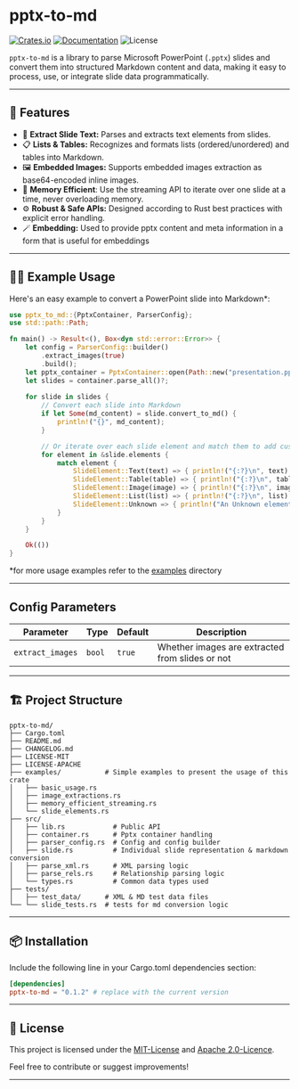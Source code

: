 ﻿# pptx-to-md

[![Crates.io](https://img.shields.io/crates/v/pptx-to-md.svg)](https://crates.io/crates/pptx-to-md)
[![Documentation](https://docs.rs/pptx-to-md/badge.svg)](https://docs.rs/pptx-to-md)
![License](https://img.shields.io/crates/l/pptx-to-md.svg)

`pptx-to-md` is a library to parse Microsoft PowerPoint (`.pptx`) slides and convert them into structured Markdown content and data, making it easy to process, use, or integrate slide data programmatically.

---

## 🚀 Features

- 📄 **Extract Slide Text:** Parses and extracts text elements from slides.
- 📋 **Lists & Tables:** Recognizes and formats lists (ordered/unordered) and tables into Markdown.
- 🖼️ **Embedded Images:** Supports embedded images extraction as base64-encoded inline images.
- 💾 **Memory Efficient**: Use the streaming API to iterate over one slide at a time, never overloading memory.
- ⚙️ **Robust & Safe APIs:** Designed according to Rust best practices with explicit error handling.
- 🪄 **Embedding:** Used to provide pptx content and meta information in a form that is useful for embeddings

---

## 👨‍💻 Example Usage

Here's an easy example to convert a PowerPoint slide into Markdown*:

```rust
use pptx_to_md::{PptxContainer, ParserConfig};
use std::path::Path;

fn main() -> Result<(), Box<dyn std::error::Error>> {
    let config = ParserConfig::builder()
        .extract_images(true)
        .build();
    let pptx_container = PptxContainer::open(Path::new("presentation.pptx"), config)?;
    let slides = container.parse_all()?;
    
    for slide in slides {
        // Convert each slide into Markdown
        if let Some(md_content) = slide.convert_to_md() {
            println!("{}", md_content);
        }

        // Or iterate over each slide element and match them to add custom logic
        for element in &slide.elements {
            match element {
                SlideElement::Text(text) => { println!("{:?}\n", text) }
                SlideElement::Table(table) => { println!("{:?}\n", table) }
                SlideElement::Image(image) => { println!("{:?}\n", image) }
                SlideElement::List(list) => { println!("{:?}\n", list) }
                SlideElement::Unknown => { println!("An Unknown element was found.\n") }
            }
        }
    }

    Ok(())
}
```

*for more usage examples refer to the [examples](https://github.com/nilskruthoff/pptx-parser/tree/master/examples) directory

---

## Config Parameters

| Parameter | Type | Default | Description |
|-----------|------|---------|-------------|
| `extract_images` | `bool` | `true` | Whether images are extracted from slides or not |

---

## 🏗 Project Structure
```
pptx-to-md/
├── Cargo.toml
├── README.md
├── CHANGELOG.md
├── LICENSE-MIT
├── LICENSE-APACHE
├── examples/           # Simple examples to present the usage of this crate
│   ├── basic_usage.rs
│   ├── image_extractions.rs
│   ├── memory_efficient_streaming.rs
│   └── slide_elements.rs
├── src/
│   ├── lib.rs            # Public API
│   ├── container.rs      # Pptx container handling
│   ├── parser_config.rs  # Config and config builder
│   ├── slide.rs          # Individual slide representation & markdown conversion
│   ├── parse_xml.rs      # XML parsing logic
│   ├── parse_rels.rs     # Relationship parsing logic
│   └── types.rs          # Common data types used
├── tests/
│   ├── test_data/      # XML & MD test data files
└── └── slide_tests.rs  # tests for md conversion logic
```

---

## 📦 Installation

Include the following line in your Cargo.toml dependencies section:

```toml
[dependencies]
pptx-to-md = "0.1.2" # replace with the current version
```

---

## 📜 License
This project is licensed under the [MIT-License](https://github.com/nilskruthoff/pptx-parser/blob/master/LICENCE-MIT)
and [Apache 2.0-Licence](https://github.com/nilskruthoff/pptx-parser/blob/master/LICENSE-APACHE).

Feel free to contribute or suggest improvements!

---

